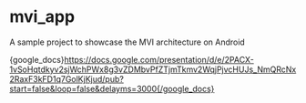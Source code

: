 # mvi_app
A sample project to showcase the MVI architecture on Android

{google_docs}https://docs.google.com/presentation/d/e/2PACX-1vSoHqtdkyv2sjWchPWx8g3vZDMbvPfZTjmTkmv2WqjPjvcHUJs_NmQRcNx2RaxF3kFD1q7GolKjKjud/pub?start=false&loop=false&delayms=3000{/google_docs}
